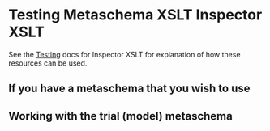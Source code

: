 # Testing Metaschema XSLT Inspector XSLT

See the [Testing](../Testing.md) docs for Inspector XSLT for explanation of how these resources can be used.

## If you have a metaschema that you wish to use

## Working with the trial (model) metaschema


